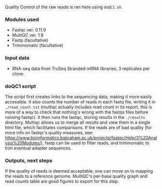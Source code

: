 Quality Control of the raw reads is ran here using `doQC1.sh`. 
### Modules used
* Fastqc ver. 0.11.9
* MultiQC ver. 1.8
* Fastp (facultative)
* Trimmomatic (facultative)

### Input data
* RNA-seq data from TruSeq Stranded mRNA libraries, 3 replicates per clone.

### doQC1 script
The script first creates links to the sequencing data, making it more easily accessible. It also counts the number of reads in each fastq file, writing it in `./read_count.txt` (multiqc actually includes read count in its report, this is more of a way to check that nothing's wrong with the fastqs files before running fastqc).
It then runs the fastqc, storing results in the `./results` directory. Multiqc allows us to merge all results and view them in a single html file, which facilitates comparisons.
If the reads are of bad quality (for more info on fastqc's quality measures, see: https://www.bioinformatics.babraham.ac.uk/projects/fastqc/Help/3%20Analysis%20Modules/), fastp can be used to filter reads, and trimmomatic to trim eventual adapter sequences.

### Outputs, next steps
If the quality of reads is deemed acceptable, one can move on to mapping the reads to a reference genome.
MultiQC's per-base quality graph and read counts table are good figures to export for this step.
